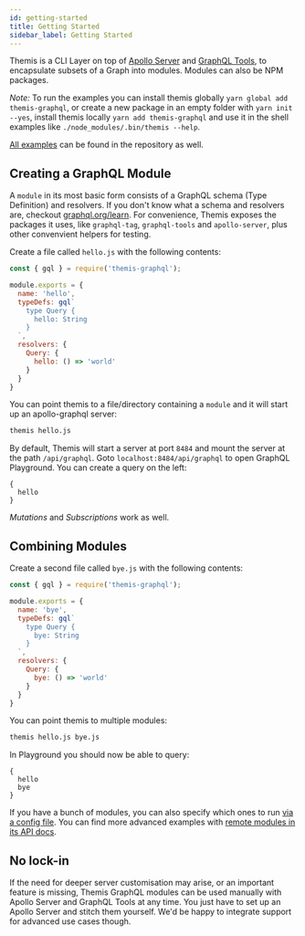 ```yaml
---
id: getting-started
title: Getting Started
sidebar_label: Getting Started
---
```


Themis is a CLI Layer on top of [Apollo Server](https://github.com/apollographql/apollo-server) and [GraphQL Tools](https://github.com/apollographql/graphql-tools), to encapsulate subsets of a Graph into modules. Modules can also be NPM packages.

_Note:_ To run the examples you can install themis globally `yarn global add themis-graphql`, or create a new package in an empty folder with `yarn init --yes`, install themis locally `yarn add themis-graphql` and use it in the shell examples like `./node_modules/.bin/themis --help`.

[All examples](https://github.com/spring-media/themis-graphql/blob/master/examples) can be found in the repository as well.

## Creating a GraphQL Module
A `module` in its most basic form consists of a GraphQL schema (Type Definition) and resolvers. If you don't know what a schema and resolvers are, checkout [graphql.org/learn](https://graphql.org/learn/). For convenience, Themis exposes the packages it uses, like `graphql-tag`, `graphql-tools` and `apollo-server`, plus other convenvient helpers for testing.

Create a file called `hello.js` with the following contents:
```js
const { gql } = require('themis-graphql');

module.exports = {
  name: 'hello',
  typeDefs: gql`
    type Query {
      hello: String
    }
  `,
  resolvers: {
    Query: {
      hello: () => 'world'
    }
  }
}
```

You can point themis to a file/directory containing a `module` and it will start up an apollo-graphql server:
```bash
themis hello.js
```

By default, Themis will start a server at port `8484` and mount the server at the path `/api/graphql`. Goto `localhost:8484/api/graphql` to open GraphQL Playground. You can create a query on the left:
```text
{
  hello
}
```

_Mutations_ and _Subscriptions_ work as well.

## Combining Modules
Create a second file called `bye.js` with the following contents:
```js
const { gql } = require('themis-graphql');

module.exports = {
  name: 'bye',
  typeDefs: gql`
    type Query {
      bye: String
    }
  `,
  resolvers: {
    Query: {
      bye: () => 'world'
    }
  }
}
```

You can point themis to multiple modules:
```bash
themis hello.js bye.js
```

In Playground you should now be able to query:
```text
{
  hello
  bye
}
```

If you have a bunch of modules, you can also specify which ones to run [via a config file](./config-file). You can find more advanced examples with [remote modules in its API docs](./remote-modules).

## No lock-in
If the need for deeper server customisation may arise, or an important feature is missing, Themis GraphQL modules can be used manually with Apollo Server and GraphQL Tools at any time. You just have to set up an Apollo Server and stitch them yourself. We'd be happy to integrate support for advanced use cases though.
